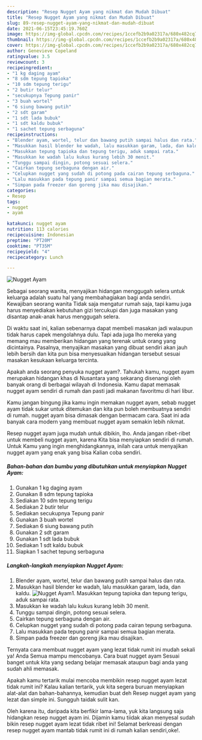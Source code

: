 ```yaml
---
description: "Resep Nugget Ayam yang nikmat dan Mudah Dibuat"
title: "Resep Nugget Ayam yang nikmat dan Mudah Dibuat"
slug: 89-resep-nugget-ayam-yang-nikmat-dan-mudah-dibuat
date: 2021-06-15T23:45:19.760Z
image: https://img-global.cpcdn.com/recipes/1ccefb2b9a02317a/680x482cq70/nugget-ayam-foto-resep-utama.jpg
thumbnail: https://img-global.cpcdn.com/recipes/1ccefb2b9a02317a/680x482cq70/nugget-ayam-foto-resep-utama.jpg
cover: https://img-global.cpcdn.com/recipes/1ccefb2b9a02317a/680x482cq70/nugget-ayam-foto-resep-utama.jpg
author: Genevieve Copeland
ratingvalue: 3.5
reviewcount: 3
recipeingredient:
- "1 kg daging ayam"
- "8 sdm tepung tapioka"
- "10 sdm tepung terigu"
- "2 butir telur"
- "secukupnya Tepung panir"
- "3 buah wortel"
- "6 siung bawang putih"
- "2 sdt garam"
- "1 sdt lada bubuk"
- "1 sdt kaldu bubuk"
- "1 sachet tepung serbaguna"
recipeinstructions:
- "Blender ayam, wortel, telur dan bawang putih sampai halus dan rata."
- "Masukkan hasil blender ke wadah, lalu masukkan garam, lada, dan kaldu."
- "Masukkan tepung tapioka dan tepung terigu, aduk sampai rata."
- "Masukkan ke wadah lalu kukus kurang lebih 30 menit."
- "Tunggu sampai dingin, potong sesuai selera."
- "Cairkan tepung serbaguna dengan air."
- "Celupkan nugget yang sudah di potong pada cairan tepung serbaguna."
- "Lalu masukkan pada tepung panir sampai semua bagian merata."
- "Simpan pada freezer dan goreng jika mau disajikan."
categories:
- Resep
tags:
- nugget
- ayam

katakunci: nugget ayam 
nutrition: 113 calories
recipecuisine: Indonesian
preptime: "PT20M"
cooktime: "PT35M"
recipeyield: "4"
recipecategory: Lunch

---
```



![Nugget Ayam](https://img-global.cpcdn.com/recipes/1ccefb2b9a02317a/680x482cq70/nugget-ayam-foto-resep-utama.jpg)

Sebagai seorang wanita, menyajikan hidangan menggugah selera untuk keluarga adalah suatu hal yang membahagiakan bagi anda sendiri. Kewajiban seorang  wanita Tidak saja mengatur rumah saja, tapi kamu juga harus menyediakan kebutuhan gizi tercukupi dan juga masakan yang disantap anak-anak harus menggugah selera.

Di waktu  saat ini, kalian sebenarnya dapat membeli masakan jadi walaupun tidak harus capek mengolahnya dulu. Tapi ada juga lho mereka yang memang mau memberikan hidangan yang terenak untuk orang yang dicintainya. Pasalnya, menyajikan masakan yang dibuat sendiri akan jauh lebih bersih dan kita pun bisa menyesuaikan hidangan tersebut sesuai masakan kesukaan keluarga tercinta. 



Apakah anda seorang penyuka nugget ayam?. Tahukah kamu, nugget ayam merupakan hidangan khas di Nusantara yang sekarang disenangi oleh banyak orang di berbagai wilayah di Indonesia. Kamu dapat memasak nugget ayam sendiri di rumah dan pasti jadi makanan favoritmu di hari libur.

Kamu jangan bingung jika kamu ingin memakan nugget ayam, sebab nugget ayam tidak sukar untuk ditemukan dan kita pun boleh membuatnya sendiri di rumah. nugget ayam bisa dimasak dengan bermacam cara. Saat ini ada banyak cara modern yang membuat nugget ayam semakin lebih nikmat.

Resep nugget ayam juga mudah untuk dibikin, lho. Anda jangan ribet-ribet untuk membeli nugget ayam, karena Kita bisa menyiapkan sendiri di rumah. Untuk Kamu yang ingin menghidangkannya, inilah cara untuk menyajikan nugget ayam yang enak yang bisa Kalian coba sendiri.

<!--inarticleads1-->

##### Bahan-bahan dan bumbu yang dibutuhkan untuk menyiapkan Nugget Ayam:

1. Gunakan 1 kg daging ayam
1. Gunakan 8 sdm tepung tapioka
1. Sediakan 10 sdm tepung terigu
1. Sediakan 2 butir telur
1. Sediakan secukupnya Tepung panir
1. Gunakan 3 buah wortel
1. Sediakan 6 siung bawang putih
1. Gunakan 2 sdt garam
1. Gunakan 1 sdt lada bubuk
1. Sediakan 1 sdt kaldu bubuk
1. Siapkan 1 sachet tepung serbaguna




<!--inarticleads2-->

##### Langkah-langkah menyiapkan Nugget Ayam:

1. Blender ayam, wortel, telur dan bawang putih sampai halus dan rata.
1. Masukkan hasil blender ke wadah, lalu masukkan garam, lada, dan kaldu.
<img src="https://img-global.cpcdn.com/steps/f55f1a69cb47263b/160x128cq70/nugget-ayam-langkah-memasak-2-foto.jpg" alt="Nugget Ayam">1. Masukkan tepung tapioka dan tepung terigu, aduk sampai rata.
1. Masukkan ke wadah lalu kukus kurang lebih 30 menit.
1. Tunggu sampai dingin, potong sesuai selera.
1. Cairkan tepung serbaguna dengan air.
1. Celupkan nugget yang sudah di potong pada cairan tepung serbaguna.
1. Lalu masukkan pada tepung panir sampai semua bagian merata.
1. Simpan pada freezer dan goreng jika mau disajikan.




Ternyata cara membuat nugget ayam yang lezat tidak rumit ini mudah sekali ya! Anda Semua mampu mencobanya. Cara buat nugget ayam Sesuai banget untuk kita yang sedang belajar memasak ataupun bagi anda yang sudah ahli memasak.

Apakah kamu tertarik mulai mencoba membikin resep nugget ayam lezat tidak rumit ini? Kalau kalian tertarik, yuk kita segera buruan menyiapkan alat-alat dan bahan-bahannya, kemudian buat deh Resep nugget ayam yang lezat dan simple ini. Sungguh taidak sulit kan. 

Oleh karena itu, daripada kita berfikir lama-lama, yuk kita langsung saja hidangkan resep nugget ayam ini. Dijamin kamu tiidak akan menyesal sudah bikin resep nugget ayam lezat tidak ribet ini! Selamat berkreasi dengan resep nugget ayam mantab tidak rumit ini di rumah kalian sendiri,oke!.

